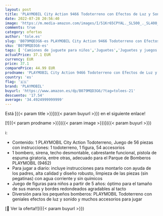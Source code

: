```yaml
---
layout: post
title: 'PLAYMOBIL City Action 9466 Todoterreno con Efectos de Luz y Sonido  a Partir de 5 Años'
date: 2022-07-28 20:56:40
image: 'https://m.media-amazon.com/images/I/51Kr65CPYAL._SL500_._SL400_.jpg'
comments: true
category: ofertas
author: 'tole.es'
slug: 'B079MQD3G6-es PLAYMOBIL City Action 9466 Todoterreno con Efectos de Luz...'
sku: 'B079MQD3G6-es'
tags: [ 'Camiones de juguete para niños','Juguetes','Juguetes y juegos','Vehículos de juguete para niños','playmobil','🇪🇸', ]
actualPrice: 37.1 EUR
currency: EUR
price: 37.1
comparePrice: 44.99 EUR
prodname: 'PLAYMOBIL City Action 9466 Todoterreno con Efectos de Luz y Sonido  a Partir de 5 Años'
country: 'es'
flag: '🇪🇸'
brand: 'PLAYMOBIL'
buyurl: 'https://www.amazon.es/dp/B079MQD3G6/?tag=tolees-21'
descuento: '17.54'
average: '34.4924999999999'
---
```


Está [{{< param title >}}]({{< param buyurl >}}) en el siguiente enlace!

[![{{< param prodname >}}]({{< param image >}})]({{< param buyurl >}})

ℹ️:

- Contenido: 1 PLAYMOBIL City Action Todoterreno, Juego de 56 piezas con instrucciones: 1 todoterreno, 1 figura, 54 accesorios
- 1 bombero, sirena, techo desmontable, cabrestante funcional, pistola de espuma giratoria, entre otras, adecuado para el Parque de Bomberos PLAYMOBIL (9462)
- Para jugar a diario: incluye instrucciones para montarlo con ayuda de los padres, alta calidad y diseño robusto, limpieza de las piezas (sin pegatinas) con agua corriente y sin químicos
- Juego de figuras para niños a partir de 5 años: óptimo para el tamaño de sus manos y bordes redondeados agradables al tacto
- Diversión para los pequeños bomberos: PLAYMOBIL Todoterreno con geniales efectos de luz y sonido y muchos accesorios para jugar

[🛒 Ver la oferta!!]({{< param buyurl >}})
